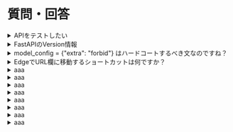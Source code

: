 # 質問・回答

<details><summary>APIをテストしたい</summary>

#### Q.
- FastAPIでmain.pyをこのようにつくりました。しかしuvicornでテスト時にhttp://127.0.0.1:8000/に続けて、どのように入力すればよいですか？APIのテストをしたい。
>from datetime import datetime, time, timedelta 
>from typing import Union 
>from uuid import UUID 
>from fastapi import Body, FastAPI 
>app = FastAPI() 
>@app.put("/items/{item_id}") 
>async def read_items( item_id: UUID, start_datetime: datetime = Body(), end_datetime: datetime = Body(), process_after: 
>timedelta = Body(), repeat_at: Union[time, None] = Body(default=None), ): start_process = start_datetime + process_after duration = end_datetime - start_process return { "item_id": item_id, "start_datetime": start_datetime, "end_datetime": end_datetime, "process_after": process_after, "repeat_at": repeat_at, "start_process": start_process, "duration": duration, }

#### A.
- FastAPIで作成したAPIをテストするために、以下の手順を参考にしてください。

まず、`uvicorn`を使ってFastAPIアプリケーションを起動します。ターミナルで以下のコマンドを実行します：

```bash
uvicorn main:app --reload
```

このコマンドは、`main.py`ファイルの中にある`app`オブジェクト（FastAPIアプリケーション）を起動します。`--reload`オプションは、コードを変更すると自動的にサーバーが再起動するようにします。

サーバーが起動すると、`http://127.0.0.1:8000` でアクセスできるようになります。

次に、APIをテストするために、`PUT`リクエストを送信する必要があります。例えば、以下のようなJSONデータを使用します：

```json
{
  "start_datetime": "2025-01-16T10:00:00Z",
  "end_datetime": "2025-01-16T12:00:00Z",
  "process_after": 3600,  // 1 hour in seconds
  "repeat_at": "10:30:00" // Optional
}
```

このデータを `http://127.0.0.1:8000/items/{item_id}` に送信します。ここで、`{item_id}` はUUID形式のIDです。

`curl`コマンドを使用してリクエストを送信する場合の例を示します：

```bash
curl -X PUT "http://127.0.0.1:8000/items/123e4567-e89b-12d3-a456-426614174000" -H "Content-Type: application/json" -d @data.json
```

ここで、`data.json`は先ほどのJSONデータが入っているファイルです。

あるいは、PostmanやInsomniaなどのAPIテストツールを使用して、リクエストを作成することもできます。これらのツールでは、リクエストのURL、メソッド（PUT）、ヘッダー（Content-Type: application/json）、およびボディ（JSONデータ）を設定することで、簡単にテストが行えます。

もし他に詳しく知りたいことや、疑問があれば教えてくださいね。😊

</details>

<details><summary>FastAPIのVersion情報</summary>

#### Q.
- 自分の使っているFastAPIのヴァージョンはどこでわかりますか？

#### A.
- FastAPIのバージョンを確認するには、いくつかの方法があります。

1. **コマンドラインから確認する方法**:
   ターミナルまたはコマンドプロンプトで次のコマンドを実行します：

   ```bash
   pip show fastapi
   ```

   これにより、FastAPIのバージョン情報やインストール場所などの詳細が表示されます。出力の中の`Version`フィールドにバージョン番号が記載されています。

2. **Pythonスクリプト内で確認する方法**:
   Pythonスクリプト内でFastAPIのバージョンを確認することもできます。以下のコードを実行して、バージョンを表示します：

   ```python
   import fastapi
   print(fastapi.__version__)
   ```

   このコードを実行すると、現在インストールされているFastAPIのバージョンが表示されます。

これらの方法で、簡単にFastAPIのバージョンを確認することができます。お試しください！他にも質問があれば、どうぞ教えてくださいね。😊

</details>

<details><summary>model_config = {"extra": "forbid"} はハードコートするべき文なのですね？</summary>

#### Q.
- model_config = {"extra": "forbid"} はハードコートするべき文なのですね？

#### A.
- `model_config = {"extra": "forbid"}` は、Pydanticモデルに対して余分なフィールドを許可しない設定を行うための重要な設定です。しかし、すべての状況で必ずしもハードコードする必要はありません。状況に応じて柔軟に使用することが望ましいです。

例えば、次の場合にはハードコードすることをおすすめします：
1. **セキュリティの確保**：予期しないフィールドがデータに含まれている場合、エラーを発生させることでセキュリティを強化することができます。
2. **データの一貫性**：特定のフィールドのみを受け入れることで、データの一貫性を維持しやすくなります。

ただし、柔軟性が必要な場合には、設定を変更することも検討してください。例えば、開発やデバッグ段階でより多くの情報を受け入れる必要がある場合は、`extra: "allow"` に設定することもあります。

Pydanticの設定オプションについてもっと詳しく知りたい場合は、[Pydanticの公式ドキュメント](https://pydantic-docs.helpmanual.io/)を参照してください。

どうでしょうか、他にも質問があれば教えてください！


</details>

<details><summary>EdgeでURL欄に移動するショートカットは何ですか？</summary>

#### Q.
- EdgeでURL欄に移動するショートカットは何ですか？

#### A.
- EdgeでURL欄に移動するショートカットは、通常「Ctrl + L」です。これでブラウザのアドレスバーに焦点が当たり、キーボードでURLを簡単に入力できます。

他に何かお手伝いできることがありますか？


</details>

<details><summary>aaa</summary>

#### Q.
- 

#### A.
- 

</details>

<details><summary>aaa</summary>

#### Q.
- 

#### A.
- 

</details>

<details><summary>aaa</summary>

#### Q.
- 

#### A.
- 

</details>

<details><summary>aaa</summary>

#### Q.
- 

#### A.
- 

</details>

<details><summary>aaa</summary>

#### Q.
- 

#### A.
- 

</details>

<details><summary>aaa</summary>

#### Q.
- 

#### A.
- 

</details>

<details><summary>aaa</summary>

#### Q.
- 

#### A.
- 

</details>

<details><summary>aaa</summary>

#### Q.
- 

#### A.
- 

</details>